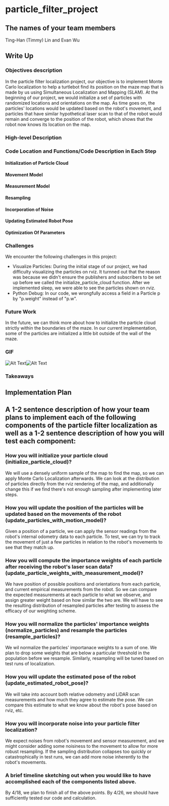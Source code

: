 # particle_filter_project

## The names of your team members
Ting-Han (Timmy) Lin and Evan Wu

## Write Up

### Objectives description
In the particle filter localization project, our objective is to implement Monte Carlo localization to help a turtlebot find its position on the maze map that is made by us using Simultaneous Localization and Mapping (SLAM). At the beginning of our project, we would initialize a set of particles with randomized locations and orientations on the map. As time goes on, the particles' locations would be updated based on the robot's movement, and particles that have similar hypothetical laser scan to that of the robot would remain and converge to the position of the robot, which shows that the robot now knows its location on the map.

### High-level Description
### Code Location and Functions/Code Description in Each Step
#### Initialization of Particle Cloud
#### Movement Model
#### Measurement Model
#### Resampling
#### Incorporation of Noise
#### Updating Estimated Robot Pose
#### Optimization Of Parameters

### Challenges
We encounter the following challenges in this project:
* Visualize Particles: During the initial stage of our project, we had difficulty visualizing the particles on rviz. It turnned out that the reason was because we didn't ensure the publishers and subscribers to be set up before we called the initialize_particle_cloud function. After we implemented sleep, we were able to see the particles shown on rviz.
* Python Debug: In our code, we wrongfully access a field in a Particle p by "p.weight" instead of "p.w".

### Future Work 
In the future, we can think more about how to initialize the particle cloud strictly within the boundaries of the maze. In our current implementation, some of the particles are initialized a little bit outside of the wall of the maze.

### GIF
  ![Alt Text](particle-filter.GIF)![Alt Text](particle-filter2.GIF)

### Takeaways

## Implementation Plan
## A 1-2 sentence description of how your team plans to implement each of the following components of the particle filter localization as well as a 1-2 sentence description of how you will test each component:
 
### How you will initialize your particle cloud (initialize_particle_cloud)?
We will use a densely uniform sample of the map to find the map, so we can apply Monte Carlo Localization afterwards. We can look at the distribution of particles directly from the rviz rendering of the map, and additionally change this if we find there's not enough sampling after implementing later steps. 

### How you will update the position of the particles will be updated based on the movements of the robot (update_particles_with_motion_model)?
Given a position of a particle, we can apply the sensor readings from the robot's internal odometry data to each particle. To test, we can try to track the movement of just a few particles in relation to the robot's movements to see that they match up. 

### How you will compute the importance weights of each particle after receiving the robot's laser scan data?(update_particle_weights_with_measurement_model)?
We have position of possible positions and orientations from each particle, and current empirical measurements from the robot. So we can compare the expected measurements at each particle to what we observe, and assign greater weight based on how similar the two are. We will have to see the resulting distribution of resampled particles after testing to assess the efficacy of our weighting scheme. 

### How you will normalize the particles' importance weights (normalize_particles) and resample the particles (resample_particles)?
We wil normalize the particles' importanace weights to a sum of one. We plan to drop some weights that are below a particular threshold in the population before we resample. Similarly, resampling will be tuned based on test runs of localization. 

### How you will update the estimated pose of the robot (update_estimated_robot_pose)?
We will take into account both relative odometry and LiDAR scan measurements and how much they agree to estimate the pose. We can compare this estimate to what we know about the robot's pose based on rviz, etc. 

### How you will incorporate noise into your particle filter localization?
We expect noises from robot's movement and sensor measurement, and we might consider adding some noisiness to the movement to allow for more robust resampling. If the sampling distribution collapses too quickly or catastrophically in test runs, we can add more noise inherently to the robot's movements. 

### A brief timeline sketching out when you would like to have accomplished each of the components listed above.
By 4/18, we plan to finish all of the above points. By 4/26, we should have sufficiently tested our code and calculation.

